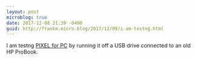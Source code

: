 ```yaml
---
layout: post
microblog: true
date: 2017-12-08 21:39 -0400
guid: http://frankm.micro.blog/2017/12/09/i-am-testng.html
---
```

I am testng [PIXEL for PC](https://www.raspberrypi.org/blog/pixel-pc-mac/) by running it off a USB drive connected to an old HP ProBook. 
